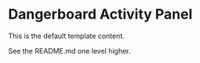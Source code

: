 # Dangerboard Activity Panel

This is the default template content.

See the README.md one level higher.
